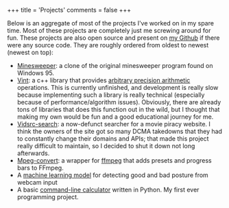 +++
title = 'Projects'
comments = false
+++

Below is an aggregate of most of the projects I've worked on in my spare time. Most of these projects are completely just me screwing around for fun. These projects are also open source and present on [my Github](https://github.com/somedude72) if there were any source code. They are roughly ordered from oldest to newest (newest on top):

 - [Minesweeper](https://github.com/somedude72/minesweeper): a clone of the original minesweeper program found on Windows 95. 
 - [Vint](https://github.com/somedude72/vint): a c++ library that provides [arbitrary precision arithmetic](https://en.wikipedia.org/wiki/Arbitrary-precision_arithmetic) operations. This is currently unfinished, and development is really slow because implementing such a library is really technical (especially because of performance/algorithm issues). Obviously, there are already tons of libraries that does this function out in the wild, but I thought that making my own would be fun and a good educational journey for me. 
 - [Vidsrc-search](https://github.com/somedude72/vidsrc-search): a now-defunct searcher for a movie piracy website. I think the owners of the site got so many DCMA takedowns that they had to constantly change their domains and APIs; that made this project really difficult to maintain, so I decided to shut it down not long afterwards. 
 - [Mpeg-convert](https://github.com/somedude72/mpeg-convert): a wrapper for [ffmpeg](https://ffmpeg.org/) that adds presets and progress bars to FFmpeg.
 - A [machine learning model](https://github.com/somedude72/posture-detection) for detecting good and bad posture from webcam input
 - A basic [command-line calculator](https://github.com/somedude72/py-calculator) written in Python. My first ever programming project. 
